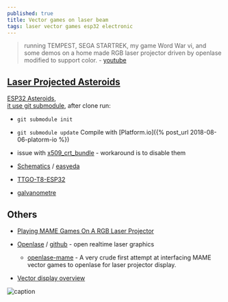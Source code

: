 ```yaml
---
published: true
title: Vector games on laser beam
tags: laser vector games esp32 electronic
---
```

> running TEMPEST, SEGA STARTREK, my game Word War vi, and some demos on a home made RGB laser projector driven by openlase modified to support color. - [youtube](https://www.youtube.com/watch?v=eA6pvAZ3nq4) 

## [Laser Projected Asteroids](https://www.youtube.com/watch?v=LXDwGygCokU&t=0s)
[ESP32 Asteroids](https://github.com/atomic14/esp-asteroids),   
[it use git submodule](https://git-scm.com/book/en/v2/Git-Tools-Submodules), after clone run:
- `git submodule init` 
- `git submodule update`
Compile with [Platform.io]({% post_url 2018-08-06-platorm-io %})
- issue with [x509_crt_bundle](https://github.com/espressif/esp-idf/issues/7621#issuecomment-931273887) - workaround is to disable them 

- [Schematics](https://oshwlab.com/chris_9044/laser-show-driver-breadboard) / [easyeda](https://easyeda.com/editor#id=129a292fc01a4e27935e7416db2ddd6e)      
- [TTGO-T8-ESP32](https://github.com/LilyGO/TTGO-T8-ESP32)
- [galvanometre](https://fr.aliexpress.com/item/4000739365447.html?spm=a2g0o.productlist.0.0.32c761efTn3lVy&algo_pvid=b6469537-23db-4eb9-a8d0-c2826d20d782&algo_exp_id=b6469537-23db-4eb9-a8d0-c2826d20d782-10&pdp_ext_f=%7B%22sku_id%22%3A%2210000006790138317%22%7D)

## Others

- [Playing MAME Games On A RGB Laser Projector](https://hackaday.com/2013/03/12/playing-mame-games-on-a-rgb-laser-projector/)

- [Openlase](https://marcan.st/2010/11/openlase-open-realtime-laser-graphics/) / [github](https://github.com/marcan/openlase) - open realtime laser graphics
	- [openlase-mame](https://github.com/jv4779/openlase-mame) - A very crude first attempt at interfacing MAME vector games to openlase for laser projector display. 

- [Vector display overview](https://trmm.net/Category:Vector_display/)

![caption](https://external-content.duckduckgo.com/iu/?u=https%3A%2F%2Ftse4.mm.bing.net%2Fth%3Fid%3DOIP.OR253GzfK5vbkHussIfwOAHaEK%26pid%3DApi&f=1) 
